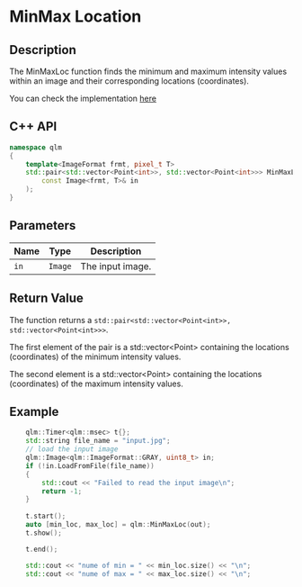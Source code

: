 # MinMax Location

## Description
The MinMaxLoc function finds the minimum and maximum intensity 
values within an image and their corresponding locations (coordinates).

You can check the implementation [here](../../../../source/MinMaxLoc.cpp)

## C++ API
```c++
namespace qlm
{
	template<ImageFormat frmt, pixel_t T>
	std::pair<std::vector<Point<int>>, std::vector<Point<int>>> MinMaxLoc(
		const Image<frmt, T>& in
	);
}
```

## Parameters

| Name                  | Type          | Description                                                                                               |
|-----------------------|---------------|-----------------------------------------------------------------------------------------------------------|
| `in`                  | `Image`       | The input image.                                                                                          |


## Return Value
The function returns a `std::pair<std::vector<Point<int>>, std::vector<Point<int>>>`.

 The first element of the pair is a std::vector<Point<int>> containing 
	  the locations (coordinates) of the minimum intensity values.

 The second element is a std::vector<Point<int>> containing 
		the locations (coordinates) of the maximum intensity values.


## Example

```c++
    qlm::Timer<qlm::msec> t{};
    std::string file_name = "input.jpg";
    // load the input image
    qlm::Image<qlm::ImageFormat::GRAY, uint8_t> in;
    if (!in.LoadFromFile(file_name))
    {
        std::cout << "Failed to read the input image\n";
        return -1;
    }
  
    t.start();
    auto [min_loc, max_loc] = qlm::MinMaxLoc(out);    
    t.show();

    t.end();

    std::cout << "nume of min = " << min_loc.size() << "\n";
    std::cout << "nume of max = " << max_loc.size() << "\n";
     
```